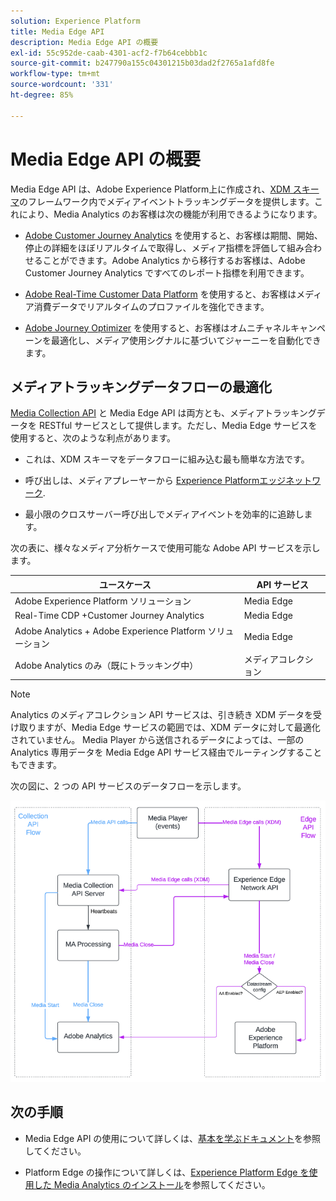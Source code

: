 ```yaml
---
solution: Experience Platform
title: Media Edge API
description: Media Edge API の概要
exl-id: 55c952de-caab-4301-acf2-f7b64cebbb1c
source-git-commit: b247790a155c04301215b03dad2f2765a1afd8fe
workflow-type: tm+mt
source-wordcount: '331'
ht-degree: 85%

---
```


# Media Edge API の概要

Media Edge API は、Adobe Experience Platform上に作成され、[XDM スキーマ](https://experienceleague.adobe.com/docs/experience-platform/xdm/home.html#:~:text=Experience%20Data%20Model%20(XDM)%2C,the%20power%20of%20digital%20experiences)のフレームワーク内でメディアイベントトラッキングデータを提供します。これにより、Media Analytics のお客様は次の機能が利用できるようになります。

* [Adobe Customer Journey Analytics](https://experienceleague.adobe.com/docs/analytics-platform/using/cja-overview/cja-overview.html?lang=ja) を使用すると、お客様は期間、開始、停止の詳細をほぼリアルタイムで取得し、メディア指標を評価して組み合わせることができます。Adobe Analytics から移行するお客様は、Adobe Customer Journey Analytics ですべてのレポート指標を利用できます。

* [Adobe Real-Time Customer Data Platform](https://experienceleague.adobe.com/docs/experience-platform/rtcdp/overview.html?lang=ja) を使用すると、お客様はメディア消費データでリアルタイムのプロファイルを強化できます。

* [Adobe Journey Optimizer](https://experienceleague.adobe.com/docs/journey-optimizer/using/get-started/get-started.html?lang=ja) を使用すると、お客様はオムニチャネルキャンペーンを最適化し、メディア使用シグナルに基づいてジャーニーを自動化できます。


## メディアトラッキングデータフローの最適化

[Media Collection API](https://experienceleague.adobe.com/docs/media-analytics/using/implementation/streaming-media-apis/mc-api-overview.html#media-tracking-data-flows) と Media Edge API は両方とも、メディアトラッキングデータを RESTful サービスとして提供します。ただし、Media Edge サービスを使用すると、次のような利点があります。

* これは、XDM スキーマをデータフローに組み込む最も簡単な方法です。

* 呼び出しは、メディアプレーヤーから [Experience Platformエッジネットワーク](https://experienceleague.adobe.com/docs/experience-platform/edge-network-server-api/overview.html?lang=ja).

* 最小限のクロスサーバー呼び出しでメディアイベントを効率的に追跡します。

次の表に、様々なメディア分析ケースで使用可能な Adobe API サービスを示します。

| ユースケース | API サービス |
| -------- | ----------- |
| Adobe Experience Platform ソリューション | Media Edge |
| Real-Time CDP +Customer Journey Analytics | Media Edge |
| Adobe Analytics + Adobe Experience Platform ソリューション | Media Edge |
| Adobe Analytics のみ（既にトラッキング中） | メディアコレクション |

>[!NOTE]
>
> Analytics のメディアコレクション API サービスは、引き続き XDM データを受け取りますが、Media Edge サービスの範囲では、XDM データに対して最適化されていません。 Media Player から送信されるデータによっては、一部の Analytics 専用データを Media Edge API サービス経由でルーティングすることもできます。

次の図に、2 つの API サービスのデータフローを示します。

![Media Analytics データフロー](../assets/edge-api-dataflow.png)

## 次の手順

* Media Edge API の使用について詳しくは、[基本を学ぶドキュメント](getting-started.md)を参照してください。

* Platform Edge の操作について詳しくは、[Experience Platform Edge を使用した Media Analytics のインストール](https://experienceleague.adobe.com/docs/media-analytics/using/implementation/implementation-edge.html)を参照してください。
